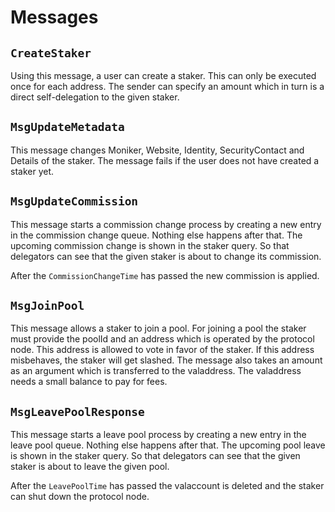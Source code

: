 <!--
order: 3
-->

# Messages

## `CreateStaker`

Using this message, a user can create a staker. This can only be executed once
for each address. The sender can specify an amount which in turn is a direct
self-delegation to the given staker.

## `MsgUpdateMetadata`

This message changes Moniker, Website, Identity, SecurityContact and Details
of the staker. The message fails if the user does not have created a staker yet.

## `MsgUpdateCommission`

This message starts a commission change process by creating a new entry in the
commission change queue. Nothing else happens after that. The upcoming
commission change is shown in the staker query. So that delegators can see that
the given staker is about to change its commission.

After the `CommissionChangeTime` has passed the new commission is applied.

## `MsgJoinPool`

This message allows a staker to join a pool. For joining a pool the staker must
provide the poolId and an address which is operated by the protocol node. This
address is allowed to vote in favor of the staker. If this address misbehaves,
the staker will get slashed. The message also takes an amount as an argument
which is transferred to the valaddress. The valaddress needs a small balance to
pay for fees.

## `MsgLeavePoolResponse`

This message starts a leave pool process by creating a new entry in the leave
pool queue. Nothing else happens after that. The upcoming pool leave is shown in
the staker query. So that delegators can see that the given staker is about to
leave the given pool.

After the `LeavePoolTime` has passed the valaccount is deleted and the staker
can shut down the protocol node.